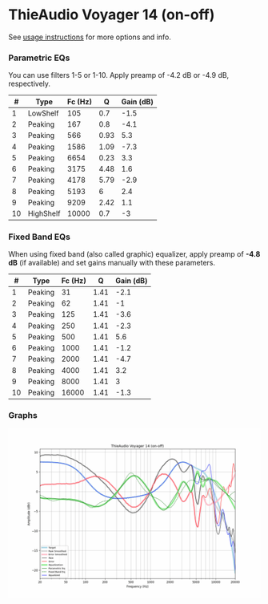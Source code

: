 # ThieAudio Voyager 14 (on-off)
See [usage instructions](https://github.com/jaakkopasanen/AutoEq#usage) for more options and info.

### Parametric EQs
You can use filters 1-5 or 1-10. Apply preamp of -4.2 dB or -4.9 dB, respectively.

|   # | Type      |   Fc (Hz) |    Q |   Gain (dB) |
|-----|-----------|-----------|------|-------------|
|   1 | LowShelf  |       105 | 0.7  |        -1.5 |
|   2 | Peaking   |       167 | 0.8  |        -4.1 |
|   3 | Peaking   |       566 | 0.93 |         5.3 |
|   4 | Peaking   |      1586 | 1.09 |        -7.3 |
|   5 | Peaking   |      6654 | 0.23 |         3.3 |
|   6 | Peaking   |      3175 | 4.48 |         1.6 |
|   7 | Peaking   |      4178 | 5.79 |        -2.9 |
|   8 | Peaking   |      5193 | 6    |         2.4 |
|   9 | Peaking   |      9209 | 2.42 |         1.1 |
|  10 | HighShelf |     10000 | 0.7  |        -3   |

### Fixed Band EQs
When using fixed band (also called graphic) equalizer, apply preamp of **-4.8 dB** (if available) and set gains manually with these parameters.

|   # | Type    |   Fc (Hz) |    Q |   Gain (dB) |
|-----|---------|-----------|------|-------------|
|   1 | Peaking |        31 | 1.41 |        -2.1 |
|   2 | Peaking |        62 | 1.41 |        -1   |
|   3 | Peaking |       125 | 1.41 |        -3.6 |
|   4 | Peaking |       250 | 1.41 |        -2.3 |
|   5 | Peaking |       500 | 1.41 |         5.6 |
|   6 | Peaking |      1000 | 1.41 |        -1.2 |
|   7 | Peaking |      2000 | 1.41 |        -4.7 |
|   8 | Peaking |      4000 | 1.41 |         3.2 |
|   9 | Peaking |      8000 | 1.41 |         3   |
|  10 | Peaking |     16000 | 1.41 |        -1.3 |

### Graphs
![](./ThieAudio%20Voyager%2014%20(on-off).png)
